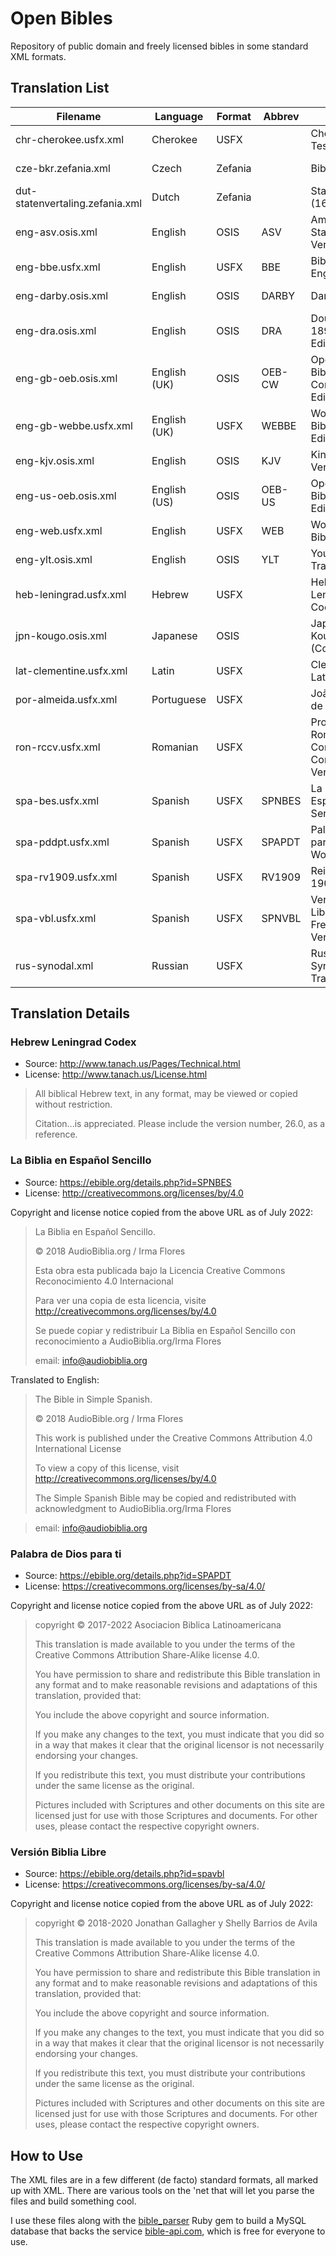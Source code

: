 # Open Bibles

Repository of public domain and freely licensed bibles in some standard XML formats.

## Translation List

| Filename                        | Language     | Format  | Abbrev | Version                                           | License       |
|---------------------------------|--------------|---------|--------|---------------------------------------------------|---------------|
| chr-cherokee.usfx.xml           | Cherokee     | USFX    |        | Cherokee New Testament                            | Public Domain |
| cze-bkr.zefania.xml             | Czech        | Zefania |        | Bible kralická                                    | Public Domain |
| dut-statenvertaling.zefania.xml | Dutch        | Zefania |        | Statenvertaling (1637)                            | Public Domain |
| eng-asv.osis.xml                | English      | OSIS    | ASV    | American Standard Version (1901)                  | Public Domain |
| eng-bbe.usfx.xml                | English      | USFX    | BBE    | Bible in Basic English                            | Public Domain |
| eng-darby.osis.xml              | English      | OSIS    | DARBY  | Darby Bible                                       | Public Domain |
| eng-dra.osis.xml                | English      | OSIS    | DRA    | Douay-Rheims 1899 American Edition                | Public Domain |
| eng-gb-oeb.osis.xml             | English (UK) | OSIS    | OEB-CW | Open English Bible, Commonwealth Edition          | Public Domain |
| eng-gb-webbe.usfx.xml           | English (UK) | USFX    | WEBBE  | World English Bible, British Edition              | Public Domain |
| eng-kjv.osis.xml                | English      | OSIS    | KJV    | King James Version                                | Public Domain |
| eng-us-oeb.osis.xml             | English (US) | OSIS    | OEB-US | Open English Bible, US Edition                    | Public Domain |
| eng-web.usfx.xml                | English      | USFX    | WEB    | World English Bible                               | Public Domain |
| eng-ylt.osis.xml                | English      | OSIS    | YLT    | Young's Literal Translation                       | Public Domain |
| heb-leningrad.usfx.xml          | Hebrew       | USFX    |        | Hebrew Leningrad Codex                            | _see below_   |
| jpn-kougo.osis.xml              | Japanese     | OSIS    |        | Japanese Kougo (Colloquial)                       | Public Domain |
| lat-clementine.usfx.xml         | Latin        | USFX    |        | Clementine Latin Vulgate                          | Public Domain |
| por-almeida.usfx.xml            | Portuguese   | USFX    |        | João Ferreira de Almeida                          | Public Domain |
| ron-rccv.usfx.xml               | Romanian     | USFX    |        | Protestant Romanian Corrected Cornilescu Version  | Public Domain |
| spa-bes.usfx.xml                | Spanish      | USFX    | SPNBES | La Biblia en Español Sencillo                     | [CC BY 4.0](https://creativecommons.org/licenses/by/4.0/) |
| spa-pddpt.usfx.xml              | Spanish      | USFX    | SPAPDT | Palabra de Dios para ti / God's Word for You      | [CC BY-SA 4.0](https://creativecommons.org/licenses/by-sa/4.0/) |
| spa-rv1909.usfx.xml             | Spanish      | USFX    | RV1909 | Reina Valera 1909                                 | Public Domain |
| spa-vbl.usfx.xml                | Spanish      | USFX    | SPNVBL | Versión Biblia Libre / Spanish Free Bible Version | [CC BY-SA 4.0](https://creativecommons.org/licenses/by-sa/4.0/) |
| rus-synodal.xml                 | Russian      | USFX    |        | Russian Synodal Translation                       | Public Domain |


## Translation Details

### Hebrew Leningrad Codex

- Source: http://www.tanach.us/Pages/Technical.html
- License: http://www.tanach.us/License.html

>All biblical Hebrew text, in any format, may be viewed or copied without restriction.
>
>Citation...is appreciated. Please include the version number, 26.0, as a reference. 

### La Biblia en Español Sencillo

- Source: https://ebible.org/details.php?id=SPNBES
- License: http://creativecommons.org/licenses/by/4.0

Copyright and license notice copied from the above URL as of July 2022:

>La Biblia en Español Sencillo.
>
>© 2018 AudioBiblia.org / Irma Flores
>
>Esta obra esta publicada bajo la Licencia Creative Commons Reconocimiento 4.0 Internacional
>
>Para ver una copia de esta licencia, visite http://creativecommons.org/licenses/by/4.0
>
>Se puede copiar y redistribuir La Biblia en Español Sencillo con reconocimiento a AudioBiblia.org/Irma Flores
>
>email: info@audiobiblia.org

Translated to English:

>The Bible in Simple Spanish.
>
>© 2018 AudioBible.org / Irma Flores
>
>This work is published under the Creative Commons Attribution 4.0 International License
>
>To view a copy of this license, visit http://creativecommons.org/licenses/by/4.0
>
>The Simple Spanish Bible may be copied and redistributed with acknowledgment to AudioBiblia.org/Irma Flores

>email: info@audiobiblia.org

### Palabra de Dios para ti

- Source: https://ebible.org/details.php?id=SPAPDT
- License: https://creativecommons.org/licenses/by-sa/4.0/

Copyright and license notice copied from the above URL as of July 2022:

>copyright © 2017-2022 Asociacion Biblica Latinoamericana
>
>This translation is made available to you under the terms of the Creative Commons Attribution Share-Alike license 4.0.
>
>You have permission to share and redistribute this Bible translation in any format and to make reasonable revisions and adaptations of this translation, provided that:
>
>    You include the above copyright and source information.
>
>    If you make any changes to the text, you must indicate that you did so in a way that makes it clear that the original licensor is not necessarily endorsing your changes.
>
>    If you redistribute this text, you must distribute your contributions under the same license as the original.
>
>Pictures included with Scriptures and other documents on this site are licensed just for use with those Scriptures and documents. For other uses, please contact the respective copyright owners.


### Versión Biblia Libre

- Source: https://ebible.org/details.php?id=spavbl
- License: https://creativecommons.org/licenses/by-sa/4.0/

Copyright and license notice copied from the above URL as of July 2022:

>copyright © 2018-2020 Jonathan Gallagher y Shelly Barrios de Avila
>
>This translation is made available to you under the terms of the Creative Commons Attribution Share-Alike license 4.0.
>
>You have permission to share and redistribute this Bible translation in any format and to make reasonable revisions and adaptations of this translation, provided that:
>
>    You include the above copyright and source information.
>
>    If you make any changes to the text, you must indicate that you did so in a way that makes it clear that the original licensor is not necessarily endorsing your changes.
>
>    If you redistribute this text, you must distribute your contributions under the same license as the original.
>
>Pictures included with Scriptures and other documents on this site are licensed just for use with those Scriptures and documents. For other uses, please contact the respective copyright owners.

## How to Use

The XML files are in a few different (de facto) standard formats, all marked up with XML. There are various tools on the 'net that will let you parse the files and build something cool.

I use these files along with the [bible_parser](https://github.com/seven1m/bible_parser) Ruby gem to build a MySQL database that backs the service [bible-api.com](https://bible-api.com), which is free for everyone to use.
